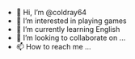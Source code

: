 - 👋 Hi, I’m @coldray64
- 👀 I’m interested in playing games
- 🌱 I’m currently learning English
- 💞️ I’m looking to collaborate on ...
- 📫 How to reach me ...

<!---
coldray64/coldray64 is a ✨ special ✨ repository because its `README.md` (this file) appears on your GitHub profile.
You can click the Preview link to take a look at your changes.
--->
